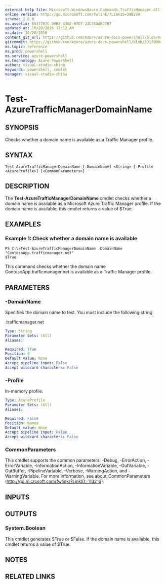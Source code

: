 ```yaml
---
external help file: Microsoft.WindowsAzure.Commands.TrafficManager.dll-Help.xml
online version: http://go.microsoft.com/fwlink/?LinkID=398290
schema: 2.0.0
ms.assetid: 55377E7C-90B2-430D-97D7-23C35DABC7B7
updated_at: 10/20/2016 12:12 AM
ms.date: 10/20/2016
content_git_url: https://github.com/Azure/azure-docs-powershell/blob/master/azureps-cmdlets-docs/ServiceManagement/Azure.TrafficManager/v0.9.8/Test-AzureTrafficManagerDomainName.md
gitcommit: https://github.com/Azure/azure-docs-powershell/blob/831f900c1a4babea8fcc8817cfbc25252a1aa872/azureps-cmdlets-docs/ServiceManagement/Azure.TrafficManager/v0.9.8/Test-AzureTrafficManagerDomainName.md
ms.topic: reference
ms.prod: powershell
ms.service: azure-powershell
ms.technology: Azure PowerShell
author: visual-studio-china
keywords: powershell, cmdlet
manager: visual-studio-china
---
```


# Test-AzureTrafficManagerDomainName

## SYNOPSIS
Checks whether a domain name is available as a Traffic Manager profile.

## SYNTAX

```
Test-AzureTrafficManagerDomainName [-DomainName] <String> [-Profile <AzureProfile>] [<CommonParameters>]
```

## DESCRIPTION
The **Test-AzureTrafficManagerDomainName** cmdlet checks whether a domain name is available as a Microsoft Azure Traffic Manager profile.
If the domain name is available, this cmdlet returns a value of $True.

## EXAMPLES

### Example 1: Check whether a domain name is available
```
PS C:\>Test-AzureTrafficManagerDomainName -DomainName "ContosoApp.trafficmanager.net"
$True
```

This command checks whether the domain name ContosoApp.trafficmanager.net is available as a Traffic Manager profile.

## PARAMETERS

### -DomainName
Specifies the domain name to test.
You must include the following string: 

.trafficmanager.net

```yaml
Type: String
Parameter Sets: (All)
Aliases: 

Required: True
Position: 0
Default value: None
Accept pipeline input: False
Accept wildcard characters: False
```

### -Profile
In-memory profile.

```yaml
Type: AzureProfile
Parameter Sets: (All)
Aliases: 

Required: False
Position: Named
Default value: None
Accept pipeline input: False
Accept wildcard characters: False
```

### CommonParameters
This cmdlet supports the common parameters: -Debug, -ErrorAction, -ErrorVariable, -InformationAction, -InformationVariable, -OutVariable, -OutBuffer, -PipelineVariable, -Verbose, -WarningAction, and -WarningVariable. For more information, see about_CommonParameters (http://go.microsoft.com/fwlink/?LinkID=113216).

## INPUTS

## OUTPUTS

### System.Boolean
This cmdlet generates $True or $False.
If the domain name is available, this cmdlet returns a value of $True.

## NOTES

## RELATED LINKS


